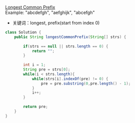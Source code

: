 [Longest Common Prefix](https://leetcode.com/problems/longest-common-prefix/description/) <br>
Example: "abcdefgh", "aefghijk", "abcefgh" <br>
- 关键词：longest, prefix(start from index 0)
```java
class Solution {
    public String longestCommonPrefix(String[] strs) {
     
        if(strs == null || strs.length == 0) {
            return "";
        }
        
        int i = 1;
        String pre = strs[0];     
        while(i < strs.length){
            while(strs[i].indexOf(pre) != 0) {
                pre = pre.substring(0,pre.length() - 1);
            }
            i++;
        }
        
        return pre;
    }
}
```
